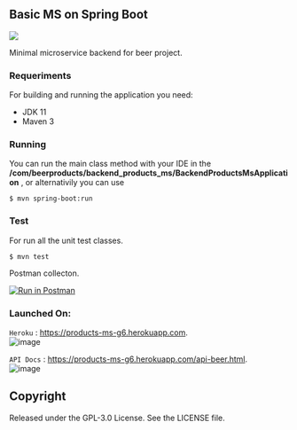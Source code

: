 ## Basic MS on Spring Boot

![](https://img.shields.io/swagger/valid/3.0?specUrl=https%3A%2F%2Fproducts-ms-g6.herokuapp.com%2Fapi-docs)

<p>Minimal microservice backend for beer project.</p>

### Requeriments

For building and running the application you need:

* JDK 11
* Maven 3

### Running

You can run the main class method with your IDE in the **/com/beerproducts/backend_products_ms/BackendProductsMsApplication** , or alternativily you can use

`$ mvn spring-boot:run`

### Test

For run all the unit test classes.

`$ mvn test`

Postman collecton.

[![Run in Postman](https://run.pstmn.io/button.svg)](https://www.postman.com/lively-crater-731126/workspace/backend-ms-spring)

### Launched On: 

`Heroku` : <https://products-ms-g6.herokuapp.com>.
</br>
![image](https://drive.google.com/uc?export=view&id=1UmuIELZ7rLJDYvyzIbtniZT_AzSdznmR)
</br>

`API Docs` : <https://products-ms-g6.herokuapp.com/api-beer.html>.
</br>
![image](https://drive.google.com/uc?export=view&id=1stbCRheMQUBWKnLrd5fgEmkACXxM8mq8)
</br>

## Copyright

Released under the GPL-3.0 License. See the LICENSE file.
